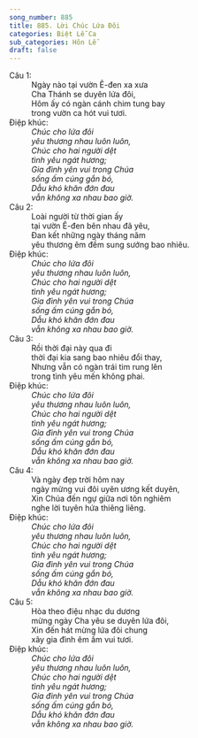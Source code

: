 ```yaml
---
song_number: 885
title: 885. Lời Chúc Lứa Đôi
categories: Biệt Lễ Ca
sub_categories: Hôn Lễ
draft: false
---
```

<dl><dt>Câu 1:</dt><dd data-verse="1">Ngày nào tại vườn Ê-đen xa xưa <br/>Cha Thánh se duyên lứa đôi, <br/>Hôm ấy có ngàn cánh chim tung bay <br/>trong vườn ca hót vui tươi. </dd><dt>Điệp khúc:</dt><dd data-chorus="1"><em>Chúc cho lứa đôi <br/>yêu thương nhau luôn luôn, <br/>Chúc cho hai người dệt <br/>tình yêu ngát hương; <br/>Gia đình yên vui trong Chúa <br/>sống ấm cúng gắn bó, <br/>Dẫu khó khăn đớn đau <br/>vẫn không xa nhau bao giờ. </em></dd><dt>Câu 2:</dt><dd data-verse="2">Loài người từ thời gian ấy <br/>tại vườn Ê-đen bên nhau đã yêu, <br/>Đan kết những ngày tháng năm <br/>yêu thương êm đềm sung sướng bao nhiêu. </dd><dt>Điệp khúc:</dt><dd data-chorus="1"><em>Chúc cho lứa đôi <br/>yêu thương nhau luôn luôn, <br/>Chúc cho hai người dệt <br/>tình yêu ngát hương; <br/>Gia đình yên vui trong Chúa <br/>sống ấm cúng gắn bó, <br/>Dẫu khó khăn đớn đau <br/>vẫn không xa nhau bao giờ. </em></dd><dt>Câu 3:</dt><dd data-verse="3">Rồi thời đại này qua đi <br/>thời đại kia sang bao nhiêu đổi thay, <br/>Nhưng vẫn có ngàn trái tim rung lên <br/>trong tình yêu mến không phai. </dd><dt>Điệp khúc:</dt><dd data-chorus="1"><em>Chúc cho lứa đôi <br/>yêu thương nhau luôn luôn, <br/>Chúc cho hai người dệt <br/>tình yêu ngát hương; <br/>Gia đình yên vui trong Chúa <br/>sống ấm cúng gắn bó, <br/>Dẫu khó khăn đớn đau <br/>vẫn không xa nhau bao giờ. </em></dd><dt>Câu 4:</dt><dd data-verse="4">Và ngày đẹp trời hôm nay <br/>ngày mừng vui đôi uyên ương kết duyên, <br/>Xin Chúa đến ngự giữa nơi tôn nghiêm <br/>nghe lời tuyên hứa thiêng liêng. </dd><dt>Điệp khúc:</dt><dd data-chorus="1"><em>Chúc cho lứa đôi <br/>yêu thương nhau luôn luôn, <br/>Chúc cho hai người dệt <br/>tình yêu ngát hương; <br/>Gia đình yên vui trong Chúa <br/>sống ấm cúng gắn bó, <br/>Dẫu khó khăn đớn đau <br/>vẫn không xa nhau bao giờ. </em></dd><dt>Câu 5:</dt><dd data-verse="5">Hòa theo điệu nhạc du dương <br/>mừng ngày Cha yêu se duyên lứa đôi, <br/>Xin đến hát mừng lứa đôi chung <br/>xây gia đình êm ấm vui tươi. </dd><dt>Điệp khúc:</dt><dd data-chorus="1"><em>Chúc cho lứa đôi <br/>yêu thương nhau luôn luôn, <br/>Chúc cho hai người dệt <br/>tình yêu ngát hương; <br/>Gia đình yên vui trong Chúa <br/>sống ấm cúng gắn bó, <br/>Dẫu khó khăn đớn đau <br/>vẫn không xa nhau bao giờ. </em></dd></dl>